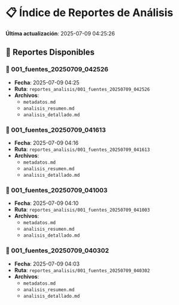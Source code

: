 # 📋 Índice de Reportes de Análisis

**Última actualización**: 2025-07-09 04:25:26

## 📁 Reportes Disponibles

### 📂 001_fuentes_20250709_042526
- **Fecha**: 2025-07-09 04:25
- **Ruta**: `reportes_analisis/001_fuentes_20250709_042526`
- **Archivos**:
  - `metadatos.md`
  - `analisis_resumen.md`
  - `analisis_detallado.md`

### 📂 001_fuentes_20250709_041613
- **Fecha**: 2025-07-09 04:16
- **Ruta**: `reportes_analisis/001_fuentes_20250709_041613`
- **Archivos**:
  - `metadatos.md`
  - `analisis_resumen.md`
  - `analisis_detallado.md`

### 📂 001_fuentes_20250709_041003
- **Fecha**: 2025-07-09 04:10
- **Ruta**: `reportes_analisis/001_fuentes_20250709_041003`
- **Archivos**:
  - `metadatos.md`
  - `analisis_resumen.md`
  - `analisis_detallado.md`

### 📂 001_fuentes_20250709_040302
- **Fecha**: 2025-07-09 04:03
- **Ruta**: `reportes_analisis/001_fuentes_20250709_040302`
- **Archivos**:
  - `metadatos.md`
  - `analisis_resumen.md`
  - `analisis_detallado.md`

